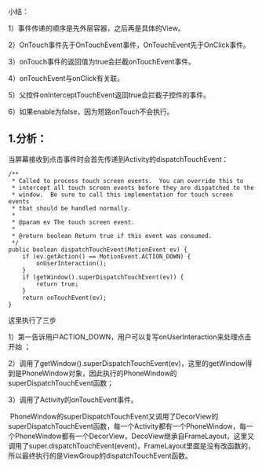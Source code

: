 小结：

1）事件传递的顺序是先外层容器，之后再是具体的View。

2）OnTouch事件先于OnTouchEvent事件，OnTouchEvent先于OnClick事件。

3）onTouch事件的返回值为true会拦截onTouchEvent事件。

4）onTouchEvent与onClick有关联。

5）父控件onInterceptTouchEvent返回true会拦截子控件的事件。

6）如果enable为false，因为短路onTouch不会执行。

## 1.分析：

当屏幕接收到点击事件时会首先传递到Activity的dispatchTouchEvent：

```
/**
 * Called to process touch screen events.  You can override this to
 * intercept all touch screen events before they are dispatched to the
 * window.  Be sure to call this implementation for touch screen events
 * that should be handled normally.
 *
 * @param ev The touch screen event.
 *
 * @return boolean Return true if this event was consumed.
 */
public boolean dispatchTouchEvent(MotionEvent ev) {
    if (ev.getAction() == MotionEvent.ACTION_DOWN) {
        onUserInteraction();
    }
    if (getWindow().superDispatchTouchEvent(ev)) {
        return true;
    }
    return onTouchEvent(ev);
}
```

这里执行了三步

1）第一告诉用户ACTION\_DOWN，用户可以复写onUserInteraction来处理点击开始 ；

2）调用了getWindow\(\).superDispatchTouchEvent\(ev\)，这里的getWindow得到是PhoneWindow对象，因此执行的PhoneWindow的superDispatchTouchEvent函数；

3）调用了Activity的onTouchEvent事件。

 PhoneWindow的superDispatchTouchEvent又调用了DecorView的superDispatchTouchEvent函数，每一个Activity都有一个PhoneWindow，每一个PhoneWindow都有一个DecorView，DecoView继承自FrameLayout，这里又调用了super.dispatchTouchEvent\(event\)，FrameLayout里面是没有改函数的，所以最终执行的是ViewGroup的dispatchTouchEvent函数。



